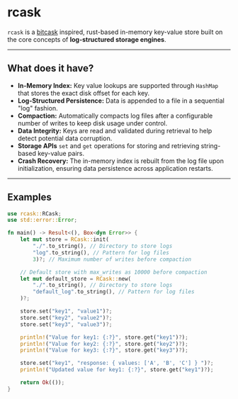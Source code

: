 # rcask

`rcask` is a [bitcask](https://docs.riak.com/riak/kv/2.2.3/setup/planning/backend/bitcask/index.html) inspired, rust-based in-memory key-value store built on the core concepts of **log-structured storage engines**.

---

## What does it have?

* **In-Memory Index:** Key value lookups are supported through `HashMap` that stores the exact disk offset for each key.
* **Log-Structured Persistence:** Data is appended to a file in a sequential "log" fashion.
* **Compaction:** Automatically compacts log files after a configurable number of writes to keep disk usage under control.
* **Data Integrity:** Keys are read and validated during retrieval to help detect potential data corruption.
* **Storage APIs** `set` and `get` operations for storing and retrieving string-based key-value pairs.
* **Crash Recovery:** The in-memory index is rebuilt from the log file upon initialization, ensuring data persistence across application restarts.

---

## Examples

```rust
use rcask::RCask;
use std::error::Error;

fn main() -> Result<(), Box<dyn Error>> {
    let mut store = RCask::init(
        "./".to_string(), // Directory to store logs
        "log".to_string(), // Pattern for log files
        3)?; // Maximum number of writes before compaction

    // Default store with max_writes as 10000 before compaction
    let mut default_store = RCask::new(
        "./".to_string(), // Directory to store logs
        "default_log".to_string(), // Pattern for log files
    )?;

    store.set("key1", "value1")?;
    store.set("key2", "value2")?;
    store.set("key3", "value3")?;

    println!("Value for key1: {:?}", store.get("key1")?);
    println!("Value for key2: {:?}", store.get("key2")?);
    println!("Value for key3: {:?}", store.get("key3")?);

    store.set("key1", "response: { values: ['A', 'B', 'C'] } ")?;
    println!("Updated value for key1: {:?}", store.get("key1")?);

    return Ok(());
}
```

